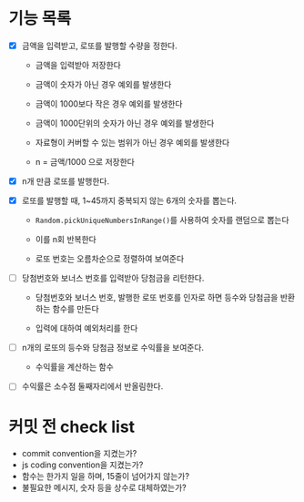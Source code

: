 # 기능 목록

- [x] 금액을 입력받고, 로또를 발행할 수량을 정한다.

  - 금액을 입력받아 저장한다
  - 금액이 숫자가 아닌 경우 예외를 발생한다

  - 금액이 1000보다 작은 경우 예외를 발생한다

  - 금액이 1000단위의 숫자가 아닌 경우 예외를 발생한다

  - 자료형이 커버할 수 있는 범위가 아닌 경우 예외를 발생한다

  - n = 금액/1000 으로 저장한다

- [x] n개 만큼 로또를 발행한다.

- [x] 로또를 발행할 때, 1~45까지 중복되지 않는 6개의 숫자를 뽑는다.

  - `Random.pickUniqueNumbersInRange()`를 사용하여 숫자를 랜덤으로 뽑는다

  - 이를 n회 반복한다

  - 로또 번호는 오름차순으로 정렬하여 보여준다

- [ ] 당첨번호와 보너스 번호를 입력받아 당첨금을 리턴한다.

  - 당첨번호와 보너스 번호, 발행한 로또 번호를 인자로 하면 등수와 당첨금을 반환하는 함수를 만든다

  - 입력에 대하여 예외처리를 한다

- [ ] n개의 로또의 등수와 당첨금 정보로 수익률을 보여준다.

  - 수익률을 계산하는 함수

- [ ] 수익률은 소수점 둘째자리에서 반올림한다.



# 커밋 전 check list

- commit convention을 지켰는가?
- js coding convention을 지켰는가?
- 함수는 한가지 일을 하며, 15줄이 넘어가지 않는가?
- 불필요한 메시지, 숫자 등을 상수로 대체하였는가?
